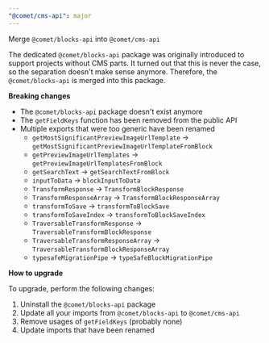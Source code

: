 ```yaml
---
"@comet/cms-api": major
---
```


Merge `@comet/blocks-api` into `@comet/cms-api`

The dedicated `@comet/blocks-api` package was originally introduced to support projects without CMS parts.
It turned out that this is never the case, so the separation doesn't make sense anymore.
Therefore, the `@comet/blocks-api` is merged into this package.

**Breaking changes**

- The `@comet/blocks-api` package doesn't exist anymore
- The `getFieldKeys` function has been removed from the public API
- Multiple exports that were too generic have been renamed
    - `getMostSignificantPreviewImageUrlTemplate` -> `getMostSignificantPreviewImageUrlTemplateFromBlock`
    - `getPreviewImageUrlTemplates` -> `getPreviewImageUrlTemplatesFromBlock`
    - `getSearchText` -> `getSearchTextFromBlock`
    - `inputToData` -> `blockInputToData`
    - `TransformResponse` -> `TransformBlockResponse`
    - `TransformResponseArray` -> `TransformBlockResponseArray`
    - `transformToSave` -> `transformToBlockSave`
    - `transformToSaveIndex` -> `transformToBlockSaveIndex`
    - `TraversableTransformResponse` -> `TraversableTransformBlockResponse`
    - `TraversableTransformResponseArray` -> `TraversableTransformBlockResponseArray`
    - `typesafeMigrationPipe` -> `typeSafeBlockMigrationPipe`

**How to upgrade**

To upgrade, perform the following changes:

1. Uninstall the `@comet/blocks-api` package
2. Update all your imports from `@comet/blocks-api` to `@comet/cms-api`
3. Remove usages of `getFieldKeys` (probably none)
4. Update imports that have been renamed
